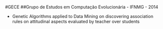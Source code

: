#GECE
##Grupo de Estudos em Computação Evolucionária - IFNMG - 2014
- Genetic Algorithms applied to Data Mining on discovering association rules on attitudinal aspects evaluated by teacher over students

